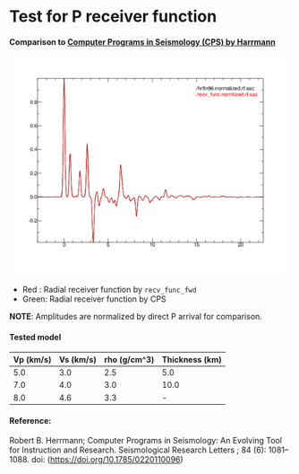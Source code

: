 # Test for P receiver function
#### Comparison to [Computer Programs in Seismology (CPS) by Harrmann](http://www.eas.slu.edu/eqc/eqccps.html)

![Compalison](./rf_comp.png)

* Red  : Radial receiver function by `recv_func_fwd`
* Green: Radial receiver function by CPS

__NOTE__: Amplitudes are normalized by direct P arrival for comparison.

#### Tested model
|Vp (km/s)|Vs (km/s)|rho (g/cm^3)|Thickness (km)|
|:---|:---|:---|:---|
|5.0|3.0|2.5|5.0|
|7.0|4.0|3.0|10.0|
|8.0|4.6|3.3|-|

#### Reference:

Robert B. Herrmann; Computer Programs in Seismology: An Evolving Tool for Instruction and Research. Seismological Research Letters ; 84 (6): 1081–1088. doi: (https://doi.org/10.1785/0220110096)
